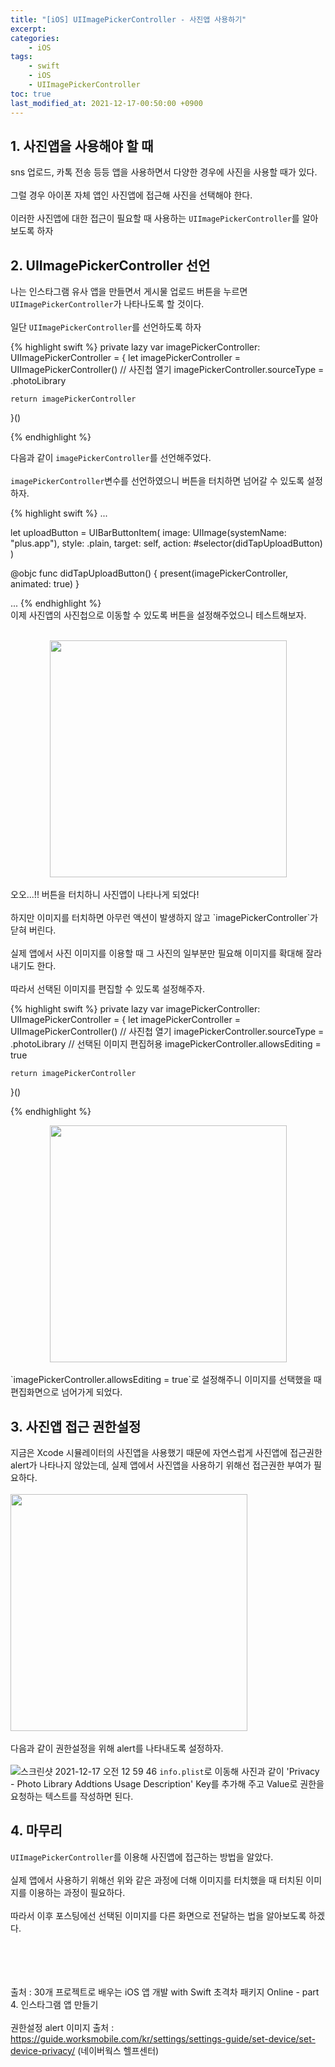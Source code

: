 ```yaml
---
title: "[iOS] UIImagePickerController - 사진앱 사용하기"
excerpt:
categories:
    - iOS
tags:
    - swift
    - iOS
    - UIImagePickerController
toc: true
last_modified_at: 2021-12-17-00:50:00 +0900
---
```


## 1. 사진앱을 사용해야 할 때
sns 업로드, 카톡 전송 등등 앱을 사용하면서 다양한 경우에 사진을 사용할 때가 있다.<br/>
<br/>
그럴 경우 아이폰 자체 앱인 사진앱에 접근해 사진을 선택해야 한다.<br/>
<br/>
이러한 사진앱에 대한 접근이 필요할 때 사용하는 `UIImagePickerController`를 알아보도록 하자

## 2. UIImagePickerController 선언
나는 인스타그램 유사 앱을 만들면서 게시물 업로드 버튼을 누르면 `UIImagePickerController`가 나타나도록 할 것이다.<br/>
<br/>
일단 `UIImagePickerController`를 선언하도록 하자

{% highlight swift %}
private lazy var imagePickerController: UIImagePickerController = {
    let imagePickerController = UIImagePickerController()
    // 사진첩 열기
    imagePickerController.sourceType = .photoLibrary

    return imagePickerController
}()

{% endhighlight %}
<br/>

다음과 같이 `imagePickerController`를 선언해주었다.<br/>
<br/>
`imagePickerController`변수를 선언하였으니 버튼을 터치하면 넘어갈 수 있도록 설정하자.

{% highlight swift %}
...

let uploadButton = UIBarButtonItem(
    image: UIImage(systemName: "plus.app"),
    style: .plain,
    target: self,
    action: #selector(didTapUploadButton)
)

@objc func didTapUploadButton() {
    present(imagePickerController, animated: true)
}

...
{% endhighlight %}
<br/>
이제 사진앱의 사진첩으로 이동할 수 있도록 버튼을 설정해주었으니 테스트해보자.<br/>
<br/>
<center><img width="379" src="https://user-images.githubusercontent.com/83946704/146401644-d9e2bd27-c6ba-4f7b-b6c8-8d428ef025d0.gif"></center>
<br/>
오오...!! 버튼을 터치하니 사진앱이 나타나게 되었다!<br/>
<br/>
하지만 이미지를 터치하면 아무런 액션이 발생하지 않고 `imagePickerController`가 닫혀 버린다.<br/>
<br/>
실제 앱에서 사진 이미지를 이용할 때 그 사진의 일부분만 필요해 이미지를 확대해 잘라내기도 한다.<br/>
<br/>
따라서 선택된 이미지를 편집할 수 있도록 설정해주자.

{% highlight swift %}
private lazy var imagePickerController: UIImagePickerController = {
    let imagePickerController = UIImagePickerController()
    // 사진첩 열기
    imagePickerController.sourceType = .photoLibrary
    // 선택된 이미지 편집허용
    imagePickerController.allowsEditing = true

    return imagePickerController
}()

{% endhighlight %}
<br/>
<center><img width="379" src="https://user-images.githubusercontent.com/83946704/146403366-3bd40ed5-8d48-407c-97b0-75aac1a36879.gif"></center>
<br/>
`imagePickerController.allowsEditing = true`로 설정해주니 이미지를 선택했을 때 편집화면으로 넘어가게 되었다.

## 3. 사진앱 접근 권한설정
지금은 Xcode 시뮬레이터의 사진앱을 사용했기 때문에 자연스럽게 사진앱에 접근권한 alert가 나타나지 않았는데, 실제 앱에서 사진앱을 사용하기 위해선 접근권한 부여가 필요하다.
<br/><br/>
<img width="379" src="https://user-images.githubusercontent.com/83946704/146404919-59271b9b-6bdc-40bc-b391-1ddbbd2a9620.png">
<br/><br/>
다음과 같이 권한설정을 위해 alert를 나타내도록 설정하자.<br/>
<br/>
![스크린샷 2021-12-17 오전 12 59 46](https://user-images.githubusercontent.com/83946704/146405601-eca2fc08-1b75-4d16-b0f2-c7543d081c9c.png)
`info.plist`로 이동해 사진과 같이 'Privacy - Photo Library Addtions Usage Description' Key를 추가해 주고 Value로 권한을 요청하는 텍스트를 작성하면 된다.

## 4. 마무리
`UIImagePickerController`를 이용해 사진앱에 접근하는 방법을 알았다.<br/>
<br/>
실제 앱에서 사용하기 위해선 위와 같은 과정에 더해 이미지를 터치했을 때 터치된 이미지를 이용하는 과정이 필요하다.<br/>
<br/>
따라서 이후 포스팅에선 선택된 이미지를 다른 화면으로 전달하는 법을 알아보도록 하겠다.




<br/><br/><br/><br/>
출처 : 30개 프로젝트로 배우는 iOS 앱 개발 with Swift 초격차 패키지 Online - part 4. 인스타그램 앱 만들기<br/>
<br/>
권한설정 alert 이미지 출처 : <https://guide.worksmobile.com/kr/settings/settings-guide/set-device/set-device-privacy/> (네이버웍스 헬프센터)
